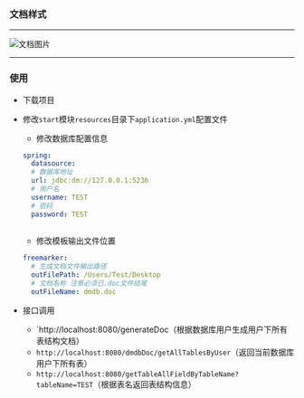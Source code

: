 ### 文档样式

---

![文档图片](/Users/zool/Desktop/dm.png)

---

### 使用

- 下载项目

- 修改`start`模块`resources`目录下`application.yml`配置文件

  - 修改数据库配置信息

  ```yaml
  spring:
    datasource:
    # 数据库地址
    url: jdbc:dm://127.0.0.1:5236
    # 用户名
    username: TEST
    # 密码
    password: TEST
    
  ```

  - 修改模板输出文件位置

  ```yaml
  freemarker:
  	# 生成文档文件输出路径
    outFilePath: /Users/Test/Desktop
    # 文档名称 注意必须已.doc文件结尾
    outFileName: dmdb.doc
  ```

- 接口调用
  - `http://localhost:8080/generateDoc（根据数据库用户生成用户下所有表结构文档）
  - `http://localhost:8080/dmdbDoc/getAllTablesByUser`（返回当前数据库用户下所有表）
  - `http://localhost:8080/getTableAllFieldByTableName?tableName=TEST`（根据表名返回表结构信息）

